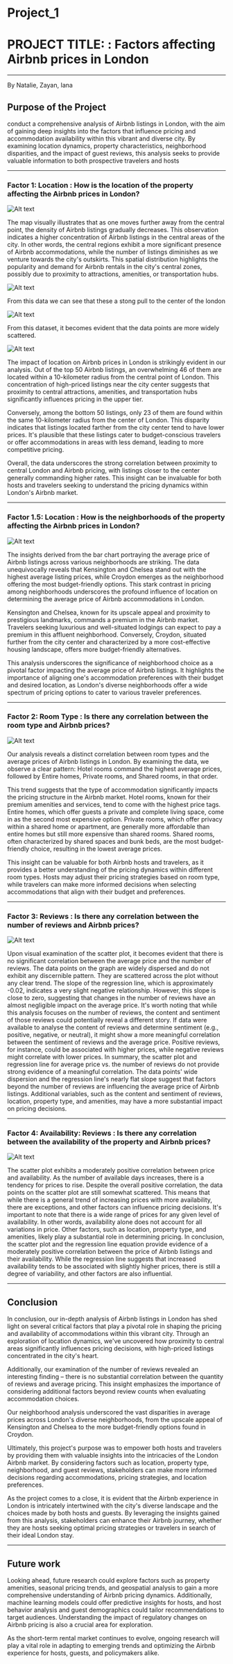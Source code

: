# Project_1

# PROJECT TITLE: : Factors affecting Airbnb prices in London
---
By Natalie, Zayan, Iana

## Purpose of the Project
 conduct a comprehensive analysis of Airbnb listings in London, with the aim of gaining deep insights into the factors that influence pricing and accommodation availability within this vibrant and diverse city. By examining location dynamics, property characteristics, neighborhood disparities, and the impact of guest reviews, this analysis seeks to provide valuable information to both prospective travelers and hosts

---

### Factor 1: Location : How is the location of the property affecting the Airbnb prices in London?

![Alt text](https://github.com/ianapirogan/Project_1/blob/main/Output/Airbnbs.png)

The map visually illustrates that as one moves further away from the central point, the density of Airbnb listings gradually decreases. This observation indicates a higher concentration of Airbnb listings in the central areas of the city. In other words, the central regions exhibit a more significant presence of Airbnb accommodations, while the number of listings diminishes as we venture towards the city's outskirts. This spatial distribution highlights the popularity and demand for Airbnb rentals in the city's central zones, possibly due to proximity to attractions, amenities, or transportation hubs.

![Alt text](https://github.com/ianapirogan/Project_1/blob/main/Output/Top50.png)

From this data we can see that these a stong pull to the center of the london

![Alt text](https://github.com/ianapirogan/Project_1/blob/main/Output/Bottom50.png)

From this dataset, it becomes evident that the data points are more widely scattered.

![Alt text](https://github.com/ianapirogan/Project_1/blob/main/Output/Top%2050%20vs%20Bottom%2050%20less%20then%2010%20km%20airbnbs.png)

The impact of location on Airbnb prices in London is strikingly evident in our analysis. Out of the top 50 Airbnb listings, an overwhelming 46 of them are located within a 10-kilometer radius from the central point of London. This concentration of high-priced listings near the city center suggests that proximity to central attractions, amenities, and transportation hubs significantly influences pricing in the upper tier.

Conversely, among the bottom 50 listings, only 23 of them are found within the same 10-kilometer radius from the center of London. This disparity indicates that listings located farther from the city center tend to have lower prices. It's plausible that these listings cater to budget-conscious travelers or offer accommodations in areas with less demand, leading to more competitive pricing.

Overall, the data underscores the strong correlation between proximity to central London and Airbnb pricing, with listings closer to the center generally commanding higher rates. This insight can be invaluable for both hosts and travelers seeking to understand the pricing dynamics within London's Airbnb market.

---
### Factor 1.5: Location : How is the neighborhoods of the property affecting the Airbnb prices in London?

![Alt text](https://github.com/ianapirogan/Project_1/blob/main/Output/neighborhood_stats.png)

The insights derived from the bar chart portraying the average price of Airbnb listings across various neighborhoods are striking. The data unequivocally reveals that Kensington and Chelsea stand out with the highest average listing prices, while Croydon emerges as the neighborhood offering the most budget-friendly options. This stark contrast in pricing among neighborhoods underscores the profound influence of location on determining the average price of Airbnb accommodations in London.

Kensington and Chelsea, known for its upscale appeal and proximity to prestigious landmarks, commands a premium in the Airbnb market. Travelers seeking luxurious and well-situated lodgings can expect to pay a premium in this affluent neighborhood. Conversely, Croydon, situated further from the city center and characterized by a more cost-effective housing landscape, offers more budget-friendly alternatives.

This analysis underscores the significance of neighborhood choice as a pivotal factor impacting the average price of Airbnb listings. It highlights the importance of aligning one's accommodation preferences with their budget and desired location, as London's diverse neighborhoods offer a wide spectrum of pricing options to cater to various traveler preferences.

---

### Factor 2: Room Type : Is there any correlation between the room type and Airbnb prices?

![Alt text](https://github.com/ianapirogan/Project_1/blob/main/Output/Average%20Airbnb%20Price%20by%20Room%20Type%20in%20London.png)

Our analysis reveals a distinct correlation between room types and the average prices of Airbnb listings in London. By examining the data, we observe a clear pattern: Hotel rooms command the highest average prices, followed by Entire homes, Private rooms, and Shared rooms, in that order.

This trend suggests that the type of accommodation significantly impacts the pricing structure in the Airbnb market. Hotel rooms, known for their premium amenities and services, tend to come with the highest price tags. Entire homes, which offer guests a private and complete living space, come in as the second most expensive option. Private rooms, which offer privacy within a shared home or apartment, are generally more affordable than entire homes but still more expensive than shared rooms. Shared rooms, often characterized by shared spaces and bunk beds, are the most budget-friendly choice, resulting in the lowest average prices.

This insight can be valuable for both Airbnb hosts and travelers, as it provides a better understanding of the pricing dynamics within different room types. Hosts may adjust their pricing strategies based on room type, while travelers can make more informed decisions when selecting accommodations that align with their budget and preferences.

---

### Factor 3: Reviews : Is there any correlation between the number of reviews and Airbnb prices?

![Alt text](https://github.com/ianapirogan/Project_1/blob/main/Output/Average%20Price%20vs.%20Number%20of%20Reviews%20with%20Linear%20Regression%20Line.png)

Upon visual examination of the scatter plot, it becomes evident that there is no significant correlation between the average price and the number of reviews. The data points on the graph are widely dispersed and do not exhibit any discernible pattern. They are scattered across the plot without any clear trend.
The slope of the regression line, which is approximately -0.02, indicates a very slight negative relationship. However, this slope is close to zero, suggesting that changes in the number of reviews have an almost negligible impact on the average price.
It's worth noting that while this analysis focuses on the number of reviews, the content and sentiment of those reviews could potentially reveal a different story. If data were available to analyse the content of reviews and determine sentiment (e.g., positive, negative, or neutral), it might show a more meaningful correlation between the sentiment of reviews and the average price. Positive reviews, for instance, could be associated with higher prices, while negative reviews might correlate with lower prices.
In summary, the scatter plot and regression line for average price vs. the number of reviews do not provide strong evidence of a meaningful correlation. The data points' wide dispersion and the regression line's nearly flat slope suggest that factors beyond the number of reviews are influencing the average price of Airbnb listings. Additional variables, such as the content and sentiment of reviews, location, property type, and amenities, may have a more substantial impact on pricing decisions.

---

### Factor 4: Availability: Reviews : Is there any correlation between the availability of the property and Airbnb prices?

![Alt text](https://github.com/ianapirogan/Project_1/blob/main/Output/Price%20vs.%20Availability%20with%20Linear%20Regression%20Line.png)

The scatter plot exhibits a moderately positive correlation between price and availability. As the number of available days increases, there is a tendency for prices to rise. Despite the overall positive correlation, the data points on the scatter plot are still somewhat scattered. This means that while there is a general trend of increasing prices with more availability, there are exceptions, and other factors can influence pricing decisions.
It's important to note that there is a wide range of prices for any given level of availability. In other words, availability alone does not account for all variations in price. Other factors, such as location, property type, and amenities, likely play a substantial role in determining pricing.
In conclusion, the scatter plot and the regression line equation provide evidence of a moderately positive correlation between the price of Airbnb listings and their availability. While the regression line suggests that increased availability tends to be associated with slightly higher prices, there is still a degree of variability, and other factors are also influential.

---

## Conclusion

In conclusion, our in-depth analysis of Airbnb listings in London has shed light on several critical factors that play a pivotal role in shaping the pricing and availability of accommodations within this vibrant city. Through an exploration of location dynamics, we've uncovered how proximity to central areas significantly influences pricing decisions, with high-priced listings concentrated in the city's heart.

Additionally, our examination of the number of reviews revealed an interesting finding – there is no substantial correlation between the quantity of reviews and average pricing. This insight emphasizes the importance of considering additional factors beyond review counts when evaluating accommodation choices.

Our neighborhood analysis underscored the vast disparities in average prices across London's diverse neighborhoods, from the upscale appeal of Kensington and Chelsea to the more budget-friendly options found in Croydon.

Ultimately, this project's purpose was to empower both hosts and travelers by providing them with valuable insights into the intricacies of the London Airbnb market. By considering factors such as location, property type, neighborhood, and guest reviews, stakeholders can make more informed decisions regarding accommodations, pricing strategies, and location preferences.

As the project comes to a close, it is evident that the Airbnb experience in London is intricately intertwined with the city's diverse landscape and the choices made by both hosts and guests. By leveraging the insights gained from this analysis, stakeholders can enhance their Airbnb journey, whether they are hosts seeking optimal pricing strategies or travelers in search of their ideal London stay.

---

## Future work

Looking ahead, future research could explore factors such as property amenities, seasonal pricing trends, and geospatial analysis to gain a more comprehensive understanding of Airbnb pricing dynamics. Additionally, machine learning models could offer predictive insights for hosts, and host behavior analysis and guest demographics could tailor recommendations to target audiences. Understanding the impact of regulatory changes on Airbnb pricing is also a crucial area for exploration.

As the short-term rental market continues to evolve, ongoing research will play a vital role in adapting to emerging trends and optimizing the Airbnb experience for hosts, guests, and policymakers alike.